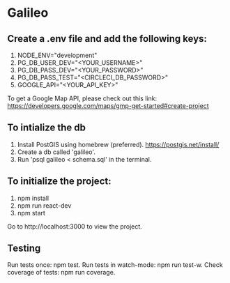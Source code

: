 # Galileo
## Create a .env file and add the following keys:
1. NODE_ENV="development"
2. PG_DB_USER_DEV="<YOUR_USERNAME>"
3. PG_DB_PASS_DEV="<YOUR_PASSWORD>"
4. PG_DB_PASS_TEST="<CIRCLECI_DB_PASSWORD>"
5. GOOGLE_API="<YOUR_API_KEY>"

To get a Google Map API, please check out this link: https://developers.google.com/maps/gmp-get-started#create-project

## To intialize the db
1. Install PostGIS using homebrew (preferred). https://postgis.net/install/
2. Create a db called 'galileo'.
3. Run 'psql galileo < schema.sql' in the terminal.

## To initialize the project:
1. npm install
2. npm run react-dev
3. npm start

Go to http://localhost:3000 to view the project.

## Testing
Run tests once: npm test.
Run tests in watch-mode: npm run test-w.
Check coverage of tests: npm run coverage.

